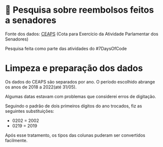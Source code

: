 # :money_with_wings: Pesquisa sobre reembolsos feitos a senadores

Fonte dos dados: [CEAPS](https://www12.senado.leg.br/transparencia/dados-abertos-transparencia/dados-abertos-ceaps) (Cota para Exercício da Atividade Parlamentar dos Senadores)

Pesquisa feita como parte das atividades do #7DaysOfCode

# Limpeza e preparação dos dados

Os dados do CEAPS são separados por ano. O período escolhido abrange os anos de 2018 a 2022(até 31/05).

Algumas datas estavam com problemas que considerei erros de digitação. 

Seguindo o padrão de dois primeiros dígitos do ano trocados, fiz as seguintes substituições:
- 0202 = 2002
- 0219 = 2019

Após esse tratamento, os tipos das colunas puderam ser convertidos facilmente.
